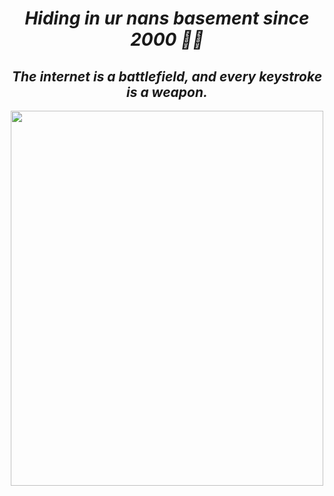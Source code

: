 <h1 align="center">  <em><strong>Hiding in ur nans basement since 2000 👵🏼</strong></em></h1>
<h2 align="center">  <em><strong>The internet is a battlefield, and every keystroke is a weapon.</strong></em></h1>



<p align="center"><img src="https://media1.tenor.com/images/80c1604585f2ea5160e0a7d4a8cd3400/tenor.gif" width="500px" height="600px"></p> 
  






<!--
**Jakub1310/Jakub1310** is a ✨ _special_ ✨ repository because its `README.md` (this file) appears on your GitHub profile.

Here are some ideas to get you started:

- 🔭 I’m currently working on ...
- 🌱 I’m currently learning ...
- 👯 I’m looking to collaborate on ...
- 🤔 I’m looking for help with ...
- 💬 Ask me about ...
- 📫 How to reach me: ...
- 😄 Pronouns: ...
- ⚡ Fun fact: ...
-->
